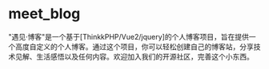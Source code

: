 # meet_blog
"遇见·博客"是一个基于[ThinkkPHP/Vue2/jquery]的个人博客项目，旨在提供一个高度自定义的个人博客。通过这个项目，你可以轻松创建自己的博客站，分享技术见解、生活感悟以及任何内容。欢迎加入我们的开源社区，完善这个小东西。
